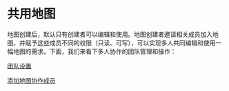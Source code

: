 # 共用地图
地图创建后，默认只有创建者可以编辑和使用。地图创建者邀请相关成员加入地图，并赋予这些成员不同的权限（只读、可写），可以实现多人共同编辑和使用一幅地图的需求。下面，我们来看下多人协作的团队管理和操作：

[团队设置](/team-setting.html)

[添加地图协作成员](/map-member-invite.html)


